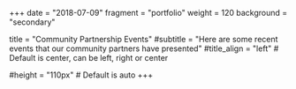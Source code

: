 +++
date = "2018-07-09"
fragment = "portfolio"
weight = 120
background = "secondary"

title = "Community Partnership Events"
#subtitle = "Here are some recent events that our community partners have presented"
#title_align = "left" # Default is center, can be left, right or center

#height = "110px" # Default is auto
+++

